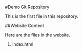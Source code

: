 #Demo Git Repository

This is the first file in this repository.


##Website Content

Here are the files in the website.

1. index.html